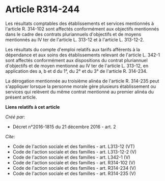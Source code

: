 # Article R314-244

Les résultats comptables des établissements et services mentionnés à l'article R. 314-102 sont affectés conformément aux
objectifs mentionnés dans le cadre des contrats pluriannuels d'objectifs et de moyens mentionnés au IV ter de l'article L.
313-12 et à l'article L. 313-12-2. 

Les résultats du compte d'emploi relatifs aux tarifs afférents à la dépendance et aux soins des établissements relevant de
l'article L. 342-1 sont affectés conformément aux dispositions du contrat pluriannuel d'objectifs et de moyen mentionné au IV
ter de l'article L. 313-12, en application des a, b et d du 1°, du 2° et du 3° de l'article R. 314-234. 

La dérogation mentionnée au troisième alinéa de l'article R. 314-235 peut s'appliquer lorsque la personne morale gère
plusieurs établissement ou services qui relèvent du même contrat mentionné au premier alinéa du présent article.

**Liens relatifs à cet article**

_Créé par_:

  - Décret n°2016-1815 du 21 décembre 2016 - art. 2

_Cite_:

  - Code de l'action sociale et des familles - art. L313-12 (VT)
  - Code de l'action sociale et des familles - art. L313-12-2 (V)
  - Code de l'action sociale et des familles - art. L342-1 (V)
  - Code de l'action sociale et des familles - art. R314-102 (V)
  - Code de l'action sociale et des familles - art. R314-234 (V)
  - Code de l'action sociale et des familles - art. R314-235 (V)
